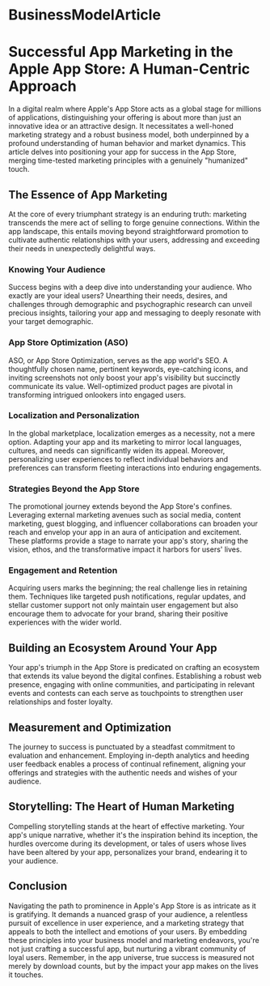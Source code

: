 # BusinessModelArticle


# Successful App Marketing in the Apple App Store: A Human-Centric Approach

In a digital realm where Apple's App Store acts as a global stage for millions of applications, distinguishing your offering is about more than just an innovative idea or an attractive design. It necessitates a well-honed marketing strategy and a robust business model, both underpinned by a profound understanding of human behavior and market dynamics. This article delves into positioning your app for success in the App Store, merging time-tested marketing principles with a genuinely "humanized" touch.

## The Essence of App Marketing

At the core of every triumphant strategy is an enduring truth: marketing transcends the mere act of selling to forge genuine connections. Within the app landscape, this entails moving beyond straightforward promotion to cultivate authentic relationships with your users, addressing and exceeding their needs in unexpectedly delightful ways.

### Knowing Your Audience

Success begins with a deep dive into understanding your audience. Who exactly are your ideal users? Unearthing their needs, desires, and challenges through demographic and psychographic research can unveil precious insights, tailoring your app and messaging to deeply resonate with your target demographic.

### App Store Optimization (ASO)

ASO, or App Store Optimization, serves as the app world's SEO. A thoughtfully chosen name, pertinent keywords, eye-catching icons, and inviting screenshots not only boost your app's visibility but succinctly communicate its value. Well-optimized product pages are pivotal in transforming intrigued onlookers into engaged users.

### Localization and Personalization

In the global marketplace, localization emerges as a necessity, not a mere option. Adapting your app and its marketing to mirror local languages, cultures, and needs can significantly widen its appeal. Moreover, personalizing user experiences to reflect individual behaviors and preferences can transform fleeting interactions into enduring engagements.

### Strategies Beyond the App Store

The promotional journey extends beyond the App Store's confines. Leveraging external marketing avenues such as social media, content marketing, guest blogging, and influencer collaborations can broaden your reach and envelop your app in an aura of anticipation and excitement. These platforms provide a stage to narrate your app's story, sharing the vision, ethos, and the transformative impact it harbors for users' lives.

### Engagement and Retention

Acquiring users marks the beginning; the real challenge lies in retaining them. Techniques like targeted push notifications, regular updates, and stellar customer support not only maintain user engagement but also encourage them to advocate for your brand, sharing their positive experiences with the wider world.

## Building an Ecosystem Around Your App

Your app's triumph in the App Store is predicated on crafting an ecosystem that extends its value beyond the digital confines. Establishing a robust web presence, engaging with online communities, and participating in relevant events and contests can each serve as touchpoints to strengthen user relationships and foster loyalty.

## Measurement and Optimization

The journey to success is punctuated by a steadfast commitment to evaluation and enhancement. Employing in-depth analytics and heeding user feedback enables a process of continual refinement, aligning your offerings and strategies with the authentic needs and wishes of your audience.

## Storytelling: The Heart of Human Marketing

Compelling storytelling stands at the heart of effective marketing. Your app's unique narrative, whether it's the inspiration behind its inception, the hurdles overcome during its development, or tales of users whose lives have been altered by your app, personalizes your brand, endearing it to your audience.

## Conclusion

Navigating the path to prominence in Apple's App Store is as intricate as it is gratifying. It demands a nuanced grasp of your audience, a relentless pursuit of excellence in user experience, and a marketing strategy that appeals to both the intellect and emotions of your users. By embedding these principles into your business model and marketing endeavors, you're not just crafting a successful app, but nurturing a vibrant community of loyal users. Remember, in the app universe, true success is measured not merely by download counts, but by the impact your app makes on the lives it touches.
